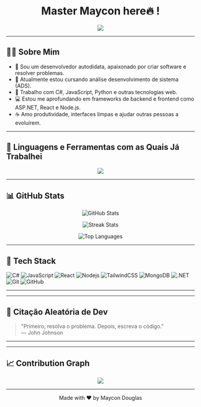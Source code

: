 <h1 align="center">Master Maycon here🔥 !</h1>

<p align="center">
  <img src="https://readme-typing-svg.herokuapp.com?font=Fira+Code&size=22&pause=1000&color=F7F7F7&center=true&vCenter=true&width=435&lines=Namaste+%F0%9F%99%8F+I'm+Maycon+Douglas" />
</p>

---

## 👨‍💻 Sobre Mim

- 🚀 Sou um desenvolvedor autodidata, apaixonado por criar software e resolver problemas.
- 🎯 Atualmente estou cursando análise desenvolvimento de sistema (ADS).
- 🧠 Trabalho com C#, JavaScript, Python e outras tecnologias web.
- 💻 Estou me aprofundando em frameworks de backend e frontend como ASP.NET, React e Node.js.
- ☕ Amo produtividade, interfaces limpas e ajudar outras pessoas a evoluírem.

---

## 🧠 Linguagens e Ferramentas com as Quais Já Trabalhei

<p align="center">
  <img src="https://skillicons.dev/icons?i=html,css,js,ts,react,nextjs,nodejs,express,bootstrap,tailwind,mongodb,py,cs,dotnet,vscode,github,git,linux,figma,bash,postman,redux" />
</p>

---

## 📊 GitHub Stats

<div align="center">

![GitHub Stats](https://github-readme-stats.vercel.app/api?username=Maycondo&theme=graywhite&show_icons=true&hide_border=false&count_private=true)

![Streak Stats](https://github-readme-streak-stats.herokuapp.com/?user=Maycondo&theme=graywhite&hide_border=false)

![Top Languages](https://github-readme-stats.vercel.app/api/top-langs/?username=Maycondo&theme=graywhite&show_icons=true&hide_border=false&layout=compact)

</div>


---

## 🚀 Tech Stack

![C#](https://img.shields.io/badge/-C%23-239120?style=flat-square&logo=c-sharp&logoColor=white)
![JavaScript](https://img.shields.io/badge/-JavaScript-black?style=flat-square&logo=javascript)
![React](https://img.shields.io/badge/-React-black?style=flat-square&logo=react)
![Nodejs](https://img.shields.io/badge/-Nodejs-black?style=flat-square&logo=node.js)
![TailwindCSS](https://img.shields.io/badge/-TailwindCSS-06B6D4?style=flat-square&logo=tailwindcss&logoColor=white)
![MongoDB](https://img.shields.io/badge/-MongoDB-4EA94B?style=flat-square&logo=mongodb&logoColor=white)
![.NET](https://img.shields.io/badge/-.NET-512BD4?style=flat-square&logo=dotnet&logoColor=white)
![Git](https://img.shields.io/badge/-Git-black?style=flat-square&logo=git)
![GitHub](https://img.shields.io/badge/-GitHub-181717?style=flat-square&logo=github)

---

---

## 💬 Citação Aleatória de Dev

> "Primeiro, resolva o problema. Depois, escreva o código."  
> — John Johnson

---
---

## 📈 Contribution Graph

<p align="center">
  <img src="https://github-readme-activity-graph.vercel.app/graph?username=Maycondou&theme=github-compact" />
</p>

---

<p align="center">
  Made with ❤️ by Maycon Douglas 
</p>
